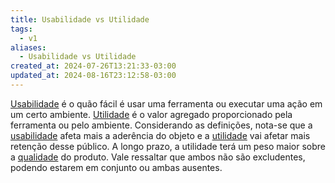 ```yaml
---
title: Usabilidade vs Utilidade
tags:
  - v1
aliases:
  - Usabilidade vs Utilidade
created_at: 2024-07-26T13:21:33-03:00
updated_at: 2024-08-16T23:12:58-03:00
---
```


[Usabilidade](../../../../rascunhos/2024/07/10/Usabilidade.md) é o quão fácil é usar uma ferramenta ou executar uma ação em um certo ambiente. [Utilidade](Utilidade.md) é o valor agregado proporcionado pela ferramenta ou pelo ambiente. Considerando as definições, nota-se que a [usabilidade](../../../../rascunhos/2024/07/10/Usabilidade.md) afeta mais a aderência do objeto e a [utilidade](Utilidade.md) vai afetar mais retenção desse público. A longo prazo, a utilidade terá um peso maior sobre a [qualidade](../../../../ideias/2024/07/10/Qualidade.md) do produto. Vale ressaltar que ambos não são excludentes, podendo estarem em conjunto ou ambas ausentes.